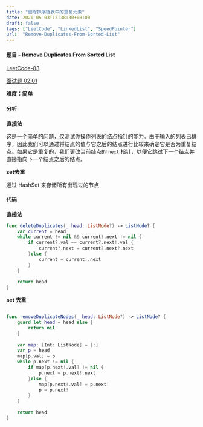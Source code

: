 ```yaml
---
title: "删除排序链表中的重复元素"
date: 2020-05-03T13:38:30+08:00
draft: false
tags: ["LeetCode", "LinkedList", "SpeedPointer"]
url:  "Remove-Duplicates-From-Sorted-List"
---
```


#### 题目 - Remove Duplicates From Sorted List

[LeetCode-83](https://leetcode-cn.com/problems/remove-duplicates-from-sorted-list/)

[面试题 02.01](https://leetcode-cn.com/problems/remove-duplicate-node-lcci/)

**难度：简单**

#### 分析

**直接法**

这是一个简单的问题，仅测试你操作列表的结点指针的能力。由于输入的列表已排序，因此我们可以通过将结点的值与它之后的结点进行比较来确定它是否为重复结点。如果它是重复的，我们更改当前结点的 `next` 指针，以便它跳过下一个结点并直接指向下一个结点之后的结点。

**set去重**

通过 HashSet 来存储所有出现过的节点 

#### 代码

**直接法**

```swift
func deleteDuplicates(_ head: ListNode?) -> ListNode? {
    var current = head
    while current != nil && current!.next != nil {
        if current?.val == current?.next!.val {
            current?.next = current?.next?.next
        }else {
            current = current!.next
        }
    }
    
    return head
}
```

**set 去重**

```swift

func removeDuplicateNodes(_ head: ListNode?) -> ListNode? {
    guard let head = head else {
        return nil
    }
    
    var map: [Int: ListNode] = [:]
    var p = head
    map[p.val] = p
    while p.next != nil {
        if map[p.next!.val] != nil {
            p.next = p.next!.next
        }else {
            map[p.next!.val] = p.next!
            p = p.next!
        }
    }
    
    return head
}
```

